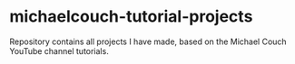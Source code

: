 # michaelcouch-tutorial-projects
Repository contains all projects I have made, based on the Michael Couch YouTube channel tutorials.
